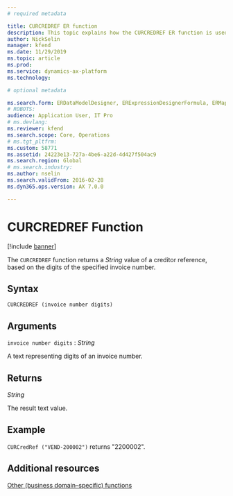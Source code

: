 ```yaml
---
# required metadata

title: CURCREDREF ER function
description: This topic explains how the CURCREDREF ER function is used
author: NickSelin
manager: kfend
ms.date: 11/29/2019
ms.topic: article
ms.prod: 
ms.service: dynamics-ax-platform
ms.technology: 

# optional metadata

ms.search.form: ERDataModelDesigner, ERExpressionDesignerFormula, ERMappedFormatDesigner, ERModelMappingDesigner
# ROBOTS: 
audience: Application User, IT Pro
# ms.devlang: 
ms.reviewer: kfend
ms.search.scope: Core, Operations
# ms.tgt_pltfrm: 
ms.custom: 58771
ms.assetid: 24223e13-727a-4be6-a22d-4d427f504ac9
ms.search.region: Global
# ms.search.industry: 
ms.author: nselin
ms.search.validFrom: 2016-02-28
ms.dyn365.ops.version: AX 7.0.0

---
```


# <a name="CURCREDREF">CURCREDREF Function</a>

[!include [banner](../includes/banner.md)]

The `CURCREDREF` function returns a *String* value of a creditor reference, based on the digits of the specified invoice number.

## Syntax

```
CURCREDREF (invoice number digits)
```

## Arguments

`invoice number digits` : *String*

A text representing digits of an invoice number.

## Returns

*String*

The result text value.

## Example

`CURCredRef ("VEND-200002")` returns "2200002".

## Additional resources

[Other (business domain–specific) functions](er-functions-category-other.md)
